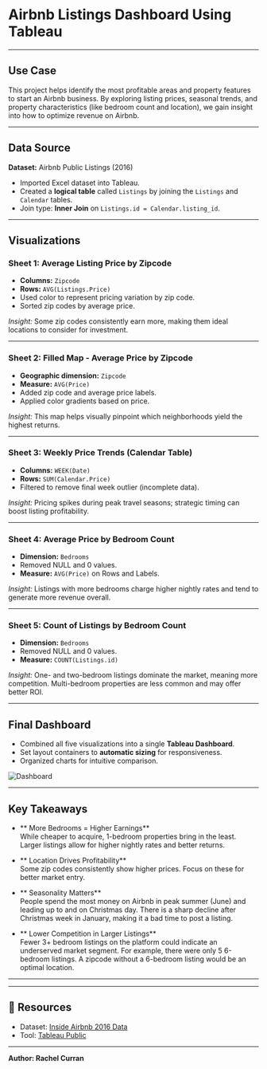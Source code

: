 # Airbnb Listings Dashboard Using Tableau
---
## Use Case
This project helps identify the most profitable areas and property features to start an Airbnb business. By exploring listing prices, seasonal trends, and property characteristics (like bedroom count and location), we gain insight into how to optimize revenue on Airbnb.

---

##  Data Source
**Dataset:** Airbnb Public Listings (2016)

- Imported Excel dataset into Tableau.
- Created a **logical table** called `Listings` by joining the `Listings` and `Calendar` tables.
- Join type: **Inner Join** on `Listings.id = Calendar.listing_id`.

---

##  Visualizations

### Sheet 1: Average Listing Price by Zipcode
- **Columns:** `Zipcode`
- **Rows:** `AVG(Listings.Price)`
- Used color to represent pricing variation by zip code.
- Sorted zip codes by average price.

 *Insight:* Some zip codes consistently earn more, making them ideal locations to consider for investment.

---

### Sheet 2: Filled Map - Average Price by Zipcode
- **Geographic dimension:** `Zipcode`
- **Measure:** `AVG(Price)`
- Added zip code and average price labels.
- Applied color gradients based on price.

 *Insight:* This map helps visually pinpoint which neighborhoods yield the highest returns.

---

### Sheet 3: Weekly Price Trends (Calendar Table)
- **Columns:** `WEEK(Date)`
- **Rows:** `SUM(Calendar.Price)`
- Filtered to remove final week outlier (incomplete data).
  
 *Insight:* Pricing spikes during peak travel seasons; strategic timing can boost listing profitability.

---

### Sheet 4: Average Price by Bedroom Count
- **Dimension:** `Bedrooms`
- Removed NULL and 0 values.
- **Measure:** `AVG(Price)` on Rows and Labels.

 *Insight:* Listings with more bedrooms charge higher nightly rates and tend to generate more revenue overall.

---

### Sheet 5: Count of Listings by Bedroom Count
- **Dimension:** `Bedrooms`
- Removed NULL and 0 values.
- **Measure:** `COUNT(Listings.id)`

 *Insight:* One- and two-bedroom listings dominate the market, meaning more competition. Multi-bedroom properties are less common and may offer better ROI.

---

##  Final Dashboard
- Combined all five visualizations into a single **Tableau Dashboard**.
- Set layout containers to **automatic sizing** for responsiveness.
- Organized charts for intuitive comparison.

![Dashboard](link-to-your-dashboard-screenshot.png)

---

##  Key Takeaways
- ** More Bedrooms = Higher Earnings**  
  While cheaper to acquire, 1-bedroom properties bring in the least. Larger listings allow for higher nightly rates and better returns.

- ** Location Drives Profitability**  
  Some zip codes consistently show higher prices. Focus on these for better market entry.

- ** Seasonality Matters**  
  People spend the most money on Airbnb in peak summer (June) and leading up to and on Christmas day. There is a sharp decline after Christmas week in January, making it a bad time to post a listing. 

- ** Lower Competition in Larger Listings**  
  Fewer 3+ bedroom listings on the platform could indicate an underserved market segment. For example, there were only 5 6-bedroom listings. A zipcode without a 6-bedroom listing would be an optimal location.

---


---

## 📎 Resources
- Dataset: [Inside Airbnb 2016 Data](https://www.kaggle.com/datasets/alexanderfreberg/airbnb-listings-2016-dataset)
- Tool: [Tableau Public](https://public.tableau.com/)

---


**Author: Rachel Curran**  
